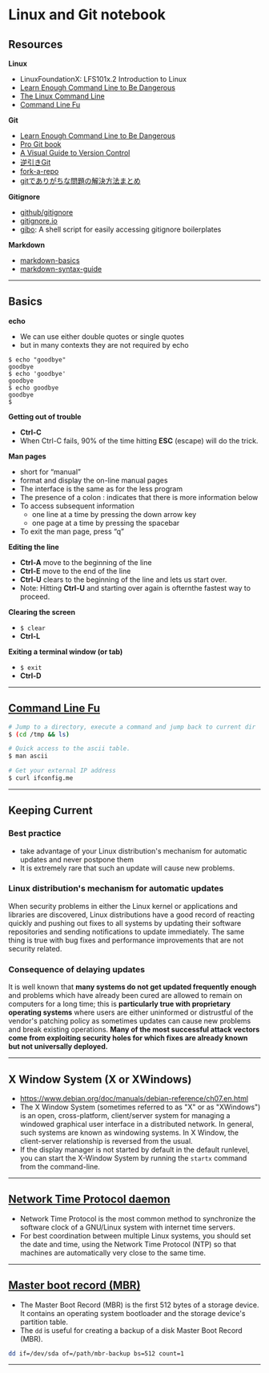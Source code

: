 # Linux and Git notebook

## Resources

**Linux**
- LinuxFoundationX: LFS101x.2 Introduction to Linux
- [Learn Enough Command Line to Be Dangerous](https://www.learnenough.com/command-line-tutorial)
- [The Linux Command Line](http://wiki.lib.sun.ac.za/images/c/ca/TLCL-13.07.pdf)
- [Command Line Fu](http://www.commandlinefu.com/commands/browse/sort-by-votes)

**Git**
- [Learn Enough Command Line to Be Dangerous](http://www.learnenough.com/git-tutorial)
- [Pro Git book](http://git-scm.com/book/en/v2)
- [A Visual Guide to Version Control](http://betterexplained.com/articles/a-visual-guide-to-version-control/)
- [逆引きGit](http://www.backlog.jp/git-guide/reference/)
- [fork-a-repo](https://help.github.com/articles/fork-a-repo/)
- [gitでありがちな問題の解決方法まとめ](http://qiita.com/yaotti/items/0d5364eae36ad1bb8e01)

**Gitignore**
- [github/gitignore](https://github.com/github/gitignore)
- [gitignore.io](https://www.gitignore.io/)
- [gibo](https://github.com/simonwhitaker/gibo): A shell script for easily accessing gitignore boilerplates

**Markdown**
- [markdown-basics](https://help.github.com/articles/markdown-basics/)
- [markdown-syntax-guide](https://confluence.atlassian.com/bitbucketserver/markdown-syntax-guide-776639995.html)

---

## Basics

**echo**
- We can use either double quotes or single quotes
- but in many contexts they are not required by echo

```shell
$ echo "goodbye"
goodbye
$ echo 'goodbye'
goodbye
$ echo goodbye
goodbye
$
```

**Getting out of trouble**
- **Ctrl-C**
- When Ctrl-C fails, 90% of the time hitting **ESC** (escape) will do the trick.

**Man pages**
- short for “manual”
- format and display the on-line manual pages
- The interface is the same as for the less program
- The presence of a colon : indicates that there is more information below
- To access subsequent information
    - one line at a time by pressing the down arrow key
    - one page at a time by pressing the spacebar
- To exit the man page, press “q”

**Editing the line**
- **Ctrl-A** move to the beginning of the line
- **Ctrl-E** move to the end of the line
- **Ctrl-U** clears to the beginning of the line and lets us start over.
- Note: Hitting **Ctrl-U** and starting over again is ofternthe fastest way to proceed.

**Clearing the screen**
- `$ clear`
- **Ctrl-L**

**Exiting a terminal window (or tab)**
- `$ exit`
- **Ctrl-D**

---

## [Command Line Fu](http://www.commandlinefu.com/commands/browse/sort-by-votes)

```bash
# Jump to a directory, execute a command and jump back to current dir
$ (cd /tmp && ls)

# Quick access to the ascii table.
$ man ascii

# Get your external IP address
$ curl ifconfig.me
```

---

## Keeping Current

### Best practice
- take advantage of your Linux distribution's mechanism for automatic updates and never postpone them
- It is extremely rare that such an update will cause new problems.

### Linux distribution's mechanism for automatic updates
When security problems in either the Linux kernel or applications and libraries are discovered, Linux distributions have a good record of reacting quickly and pushing out fixes to all systems by updating their software repositories and sending notifications to update immediately. The same thing is true with bug fixes and performance improvements that are not security related.

### Consequence of delaying updates
It is well known that **many systems do not get updated frequently enough** and problems which have already been cured are allowed to remain on computers for a long time; this is **particularly true with proprietary operating systems** where users are either uninformed or distrustful of the vendor's patching policy as sometimes updates can cause new problems and break existing operations. **Many of the most successful attack vectors come from exploiting security holes for which fixes are already known but not universally deployed.**

---

## X Window System (X or XWindows)
- https://www.debian.org/doc/manuals/debian-reference/ch07.en.html
- The X Window System (sometimes referred to as "X" or as "XWindows") is an open, cross-platform, client/server system for managing a windowed graphical user interface in a distributed network. In general, such systems are known as windowing systems. In X Window, the client-server relationship is reversed from the usual. 
- If the display manager is not started by default in the default runlevel, you can start the X-Window System by running the `startx` command from the command-line.

--- 

## [Network Time Protocol daemon](https://wiki.archlinux.org/index.php/Network_Time_Protocol_daemon)
- Network Time Protocol is the most common method to synchronize the software clock of a GNU/Linux system with internet time servers. 
- For best coordination between multiple Linux systems, you should set the date and time, using the Network Time Protocol (NTP) so that machines are automatically very close to the same time.

---

## [Master boot record (MBR)](https://wiki.archlinux.org/index.php/Master_Boot_Record)
- The Master Boot Record (MBR) is the first 512 bytes of a storage device. It contains an operating system bootloader and the storage device's partition table.
- The `dd` is useful for creating a backup of a disk Master Boot Record (MBR).

```bash
dd if=/dev/sda of=/path/mbr-backup bs=512 count=1
```

---
